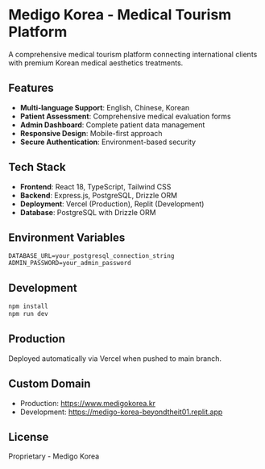 # Medigo Korea - Medical Tourism Platform

A comprehensive medical tourism platform connecting international clients with premium Korean medical aesthetics treatments.

## Features

- **Multi-language Support**: English, Chinese, Korean
- **Patient Assessment**: Comprehensive medical evaluation forms
- **Admin Dashboard**: Complete patient data management
- **Responsive Design**: Mobile-first approach
- **Secure Authentication**: Environment-based security

## Tech Stack

- **Frontend**: React 18, TypeScript, Tailwind CSS
- **Backend**: Express.js, PostgreSQL, Drizzle ORM
- **Deployment**: Vercel (Production), Replit (Development)
- **Database**: PostgreSQL with Drizzle ORM

## Environment Variables

```env
DATABASE_URL=your_postgresql_connection_string
ADMIN_PASSWORD=your_admin_password
```

## Development

```bash
npm install
npm run dev
```

## Production

Deployed automatically via Vercel when pushed to main branch.

## Custom Domain

- Production: https://www.medigokorea.kr
- Development: https://medigo-korea-beyondtheit01.replit.app

## License

Proprietary - Medigo Korea